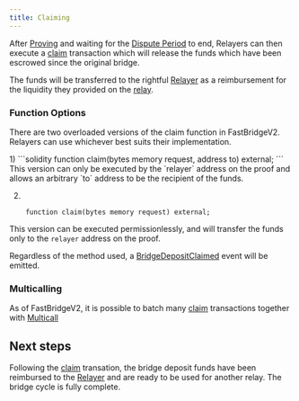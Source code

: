 ```yaml
---
title: Claiming
---
```


<!-- Reference Links -->
[relay]: https://vercel-rfq-docs.vercel.app/contracts/interfaces/IFastBridgeV2.sol/interface.IFastBridgeV2.html#relay
[prove]: https://vercel-rfq-docs.vercel.app/contracts/interfaces/IFastBridgeV2.sol/interface.IFastBridgeV2.html#prove
[dispute]: https://vercel-rfq-docs.vercel.app/contracts/interfaces/IFastBridge.sol/interface.IFastBridge.html#dispute
[claim]: https://vercel-rfq-docs.vercel.app/contracts/interfaces/IFastBridgeV2.sol/interface.IFastBridgeV2.html#claim
[cancel]: https://vercel-rfq-docs.vercel.app/contracts/interfaces/IFastBridgeV2.sol/interface.IFastBridgeV2.html#cancel
[proof]: https://vercel-rfq-docs.vercel.app/contracts/interfaces/IFastBridgeV2.sol/interface.IFastBridgeV2.html#bridgetxdetails
[BridgeRequested]: https://vercel-rfq-docs.vercel.app/contracts/interfaces/IFastBridge.sol/interface.IFastBridge.html#bridgerequested
[BridgeTransactionV2]: https://vercel-rfq-docs.vercel.app/contracts/interfaces/IFastBridgeV2.sol/interface.IFastBridgeV2.html#bridgetransactionv2
[BridgeRelayed]: https://vercel-rfq-docs.vercel.app/contracts/interfaces/IFastBridge.sol/interface.IFastBridge.html#bridgerelayed
[BridgeProofProvided]: https://vercel-rfq-docs.vercel.app/contracts/interfaces/IFastBridge.sol/interface.IFastBridge.html#bridgeproofprovided
[Cancel Delay]: https://vercel-rfq-docs.vercel.app/contracts/FastBridge.sol/contract.FastBridge.html#refund_delay
[Multicall]: https://vercel-rfq-docs.vercel.app/contracts/interfaces/IMulticallTarget.sol/interface.IMulticallTarget.html

[Quoter API]: /docs/RFQ/Quoting/Quoter%20API/
[Dispute Period]: /docs/RFQ/Security/#dispute-period
[Quoting]: /docs/RFQ/Quoting
[Bridging]: /docs/RFQ/Bridging
[Relaying]: /docs/RFQ/Relaying
[Proving]: /docs/RFQ/Proving
[Claiming]: /docs/RFQ/Claiming
[Canceling]: /docs/RFQ/Canceling
[Security]: /docs/RFQ/Security
[Exclusivity]: /docs/RFQ/Exclusivity

[User]: /docs/RFQ/#entities
[Quoter]: /docs/RFQ/#entities
[Prover]: /docs/RFQ/#entities
[Relayer]: /docs/RFQ/#entities
[Guard]: /docs/RFQ/#entities
[Canceler]: /docs/RFQ/#entities

After [Proving] and waiting for the [Dispute Period] to end, Relayers can then execute a [claim] transaction which will release the funds which have been escrowed since the original bridge.

The funds will be transferred to the rightful [Relayer] as a reimbursement for the liquidity they provided on the [relay].


### Function Options

There are two overloaded versions of the claim function in FastBridgeV2. Relayers can use whichever best suits their implementation.

<div style={{ marginLeft: '20px' }}>
1)
```solidity
    function claim(bytes memory request, address to) external;
```
This version can only be executed by the `relayer` address on the proof and allows an arbitrary `to` address to be the recipient of the funds.

2)
```solidity
    function claim(bytes memory request) external;
```
This version can be executed permissionlessly, and will transfer the funds only to the `relayer` address on the proof.
</div>

Regardless of the method used, a [BridgeDepositClaimed](https://vercel-rfq-docs.vercel.app/contracts/interfaces/IFastBridge.sol/interface.IFastBridge.html#bridgedepositclaimed) event will be emitted.

### Multicalling

As of FastBridgeV2, it is possible to batch many [claim] transactions together with [Multicall]


## Next steps

Following the [claim] transation, the bridge deposit funds have been reimbursed to the [Relayer] and are ready to be used for another relay. The bridge cycle is fully complete.
